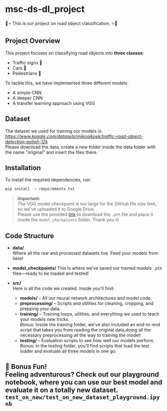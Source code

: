 # msc-ds-dl_project

🚦⭐ This is our project on road object classification. ⭐🚦

## Project Overview

This project focuses on classifying road objects into **three classes**:
- Traffic signs 🛑
- Cars 🚗
- Pedestrians 🚶

To tackle this, we have implemented three different models:
- A simple CNN
- A deeper CNN
- A transfer learning approach using VGG

## Dataset

The dataset we used for training our models is:
*https://www.kaggle.com/datasets/mikoajkoek/traffic-road-object-detection-polish-12k* <br>
Please download the data, create a new folder inside the data folder with the name "original" and insert the files there.

## Installation

To install the required dependencies, run:
```bash
pip install -r requirements.txt
```

> **Important:**  
> The VGG model checkpoint is too large for the GitHub file size limit, so we've uploaded it to Google Drive.  
> Please use the provided [link](https://drive.google.com/file/d/1U7YZo03henkOrEvazDZ9AlFz3pboSKlR/view?usp=drive_link) to download the `.pth` file and place it inside the `model_checkpoints` folder.
> Thank you :nerd_face:

## Code Structure

- **data/**  
  Where all the raw and processed datasets live. Feed your models from here!

- **model_checkpoints/**
  This is where we’ve saved our trained models `.pth` files—ready to be loaded and tested!

- **src/**  
  Here is all the code we created. Inside you'll find:
  - **models/** – All our neural network architectures and model code.
  - **preprocessing/** – Scripts and utilities for cleaning, cropping, and prepping your data.
  - **training/** – Training loops, utilities, and everything we used to teach your models new tricks.
      <br>*Bonus:* Inside the training folder, we've also included an end-to-end script that takes you from reading the original data,doing all the necessary preprocessing all the way to training the model!
  - **testing/** – Evaluation scripts to see how well our models perform.
      <br>*Bonus:* In the testing folder, you'll find scripts that load the test loader and evaluate all three models in one go.


🎉 **Bonus Fun!**  
    Feeling adventurous? Check out our playground notebook, where you can use our best model and evaluate it on a totally new dataset. 
    `test_on_new/test_on_new_dataset_playground.ipynb`
---
